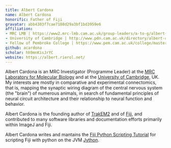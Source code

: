 ```yaml
---
title: Albert Cardona
name: Albert Cardona
honorific: Father of Fiji
gravatar: abb4303f7cae7188d29a3bf1bd3959e6
affiliation:
- MRC LMB | https://www2.mrc-lmb.cam.ac.uk/group-leaders/a-to-g/albert-cardona/
- University of Cambridge | http://www.pdn.cam.ac.uk/directory/albert-cardona
- Fellow of Pembroke College | https://www.pem.cam.ac.uk/college/master-and-fellows/list-fellows/dr-albert-cardona
github: acardona
scholar: hh9mnKisJrYC
website: https://albert.rierol.net/
---
```


Albert Cardona is an MRC Investigator (Programme Leader) at the [MRC Laboratory for Molecular Biology](https://www2.mrc-lmb.cam.ac.uk/group-leaders/a-to-g/albert-cardona/) and at the [University of Cambridge](http://www.pdn.cam.ac.uk/directory/albert-cardona), UK. My interests are mostly in comparative and experimental connectomics, that is, mapping the synaptic wiring diagram of the central nervous system (the "brain") of numerous animals, in search of fundamental principles of neural circuit architecture and their relationship to neural function and behavior.

Albert Cardona is the founding author of [TrakEM2](/plugins/trakem2) and of [Fiji](https://fiji.sc), and contributed to many software libraries and documentation efforts primarily within ImageJ and Fiji.

Albert Cardona writes and mantains the [Fiji Python Scripting Tutorial](https://syn.mrc-lmb.cam.ac.uk/acardona/fiji-tutorial/) for scripting Fiji with python on the JVM [Jython](https://www.jython.org/).
